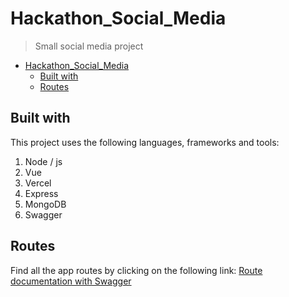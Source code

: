 # Hackathon_Social_Media
> Small social media project

- [Hackathon\_Social\_Media](#hackathon_social_media)
  - [Built with](#built-with)
  - [Routes](#routes)

## Built with
This project uses the following languages, frameworks and tools:
1. Node / js
2. Vue
3. Vercel
4. Express
5. MongoDB
6. Swagger

## Routes
Find all the app routes by clicking on the following link: [Route documentation with Swagger](https://hackathon-social-media-backend-phi.vercel.app/api-docs/#/Auth/post_auth_login)
